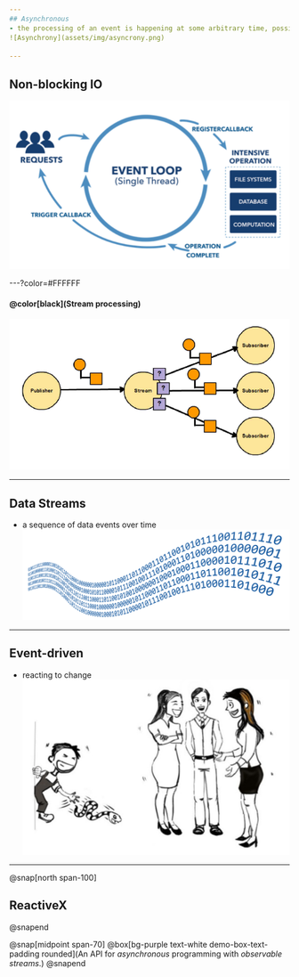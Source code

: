 ```yaml
---
## Asynchronous
- the processing of an event is happening at some arbitrary time, possibly in the future
![Asynchrony](assets/img/asyncrony.png)

---
```

## Non-blocking IO
![Non-Blocking](assets/img/nonblocking_io.png)


---?color=#FFFFFF
#### @color[black](Stream processing)
![Stream processing](assets/img/reactive_programming_context.png)


---
## Data Streams
- a sequence of data events over time
![Data Streams](assets/img/data_stream.png)


---
## Event-driven
- reacting to change
![Event-driven](assets/img/event_driven_snake.png)

---
@snap[north span-100]
## ReactiveX
@snapend

@snap[midpoint span-70]
@box[bg-purple text-white demo-box-text-padding rounded](An API for *asynchronous* programming with *observable streams*.)
@snapend

